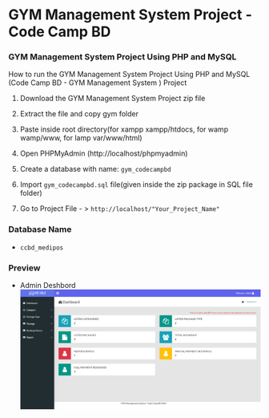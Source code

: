 # GYM  Management System Project - Code Camp BD
### GYM  Management System Project Using PHP and MySQL


How to run the GYM  Management System Project Using PHP and MySQL (Code Camp BD - GYM  Management System ) Project

1. Download the GYM  Management System Project zip file

2. Extract the file and copy gym folder

3. Paste inside root directory(for xampp xampp/htdocs, for wamp wamp/www, for lamp var/www/html)

4. Open PHPMyAdmin (http://localhost/phpmyadmin)

5. Create a database with name: `gym_codecampbd`

6. Import `gym_codecampbd.sql` file(given inside the zip package in SQL file folder)

7. Go to Project File - > `http://localhost/"Your_Project_Name"`




### Database Name
- `ccbd_medipos`


### Preview


 - Admin Deshbord
    <img src="screen/01.png">
